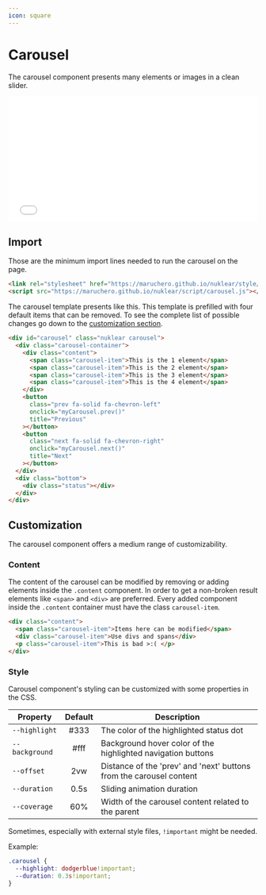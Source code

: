 ```yaml
---
icon: square
---
```

# Carousel

The carousel component presents many elements or images in a clean slider.

<iframe src="/demos/carousel.html" title="Carousel demo" name="carouselDemo" id="carouselDemo"></iframe>
<style>
  iframe {
    width: 100%;
    aspect-ratio: 16/8;
    height: max-content;
    border: 0;
  }
</style>

## Import

Those are the minimum import lines needed to run the carousel on the page.

```html
<link rel="stylesheet" href="https://maruchero.github.io/nuklear/style/carousel.css">
<script src="https://maruchero.github.io/nuklear/script/carousel.js"></script>
```

The carousel template presents like this. This template is prefilled with four default items that can be removed. To see the complete list of possible changes go down to the [customization section](#customization).

```html
<div id="carousel" class="nuklear carousel">
  <div class="carousel-container">
    <div class="content">
      <span class="carousel-item">This is the 1 element</span>
      <span class="carousel-item">This is the 2 element</span>
      <span class="carousel-item">This is the 3 element</span>
      <span class="carousel-item">This is the 4 element</span>
    </div>
    <button
      class="prev fa-solid fa-chevron-left"
      onclick="myCarousel.prev()"
      title="Previous"
    ></button>
    <button
      class="next fa-solid fa-chevron-right"
      onclick="myCarousel.next()"
      title="Next"
    ></button>
  </div>
  <div class="bottom">
    <div class="status"></div>
  </div>
</div>
```

## Customization

The carousel component offers a medium range of customizability.

### Content

The content of the carousel can be modified by removing or adding elements inside the `.content` component. In order to get a non-broken result elements like `<span>` and `<div>` are preferred. Every added component inside the `.content` container must have the class `carousel-item`.

```html
<div class="content">
  <span class="carousel-item">Items here can be modified</span>
  <div class="carousel-item">Use divs and spans</div>
  <p class="carousel-item">This is bad >:( </p>
</div>
```

### Style

Carousel component's styling can be customized with some properties in the CSS.

Property | Default | Description
---|:---:|---
`--highlight` | #333 | The color of the highlighted status dot
`--background` | #fff | Background hover color of the highlighted navigation buttons
`--offset` | 2vw | Distance of the 'prev' and 'next' buttons from the carousel content
`--duration` | 0.5s |Sliding animation duration
`--coverage` | 60% | Width of the carousel content related to the parent

Sometimes, especially with external style files, `!important` might be needed.

Example:
```css
.carousel {
  --highlight: dodgerblue!important;
  --duration: 0.3s!important;
}
```
